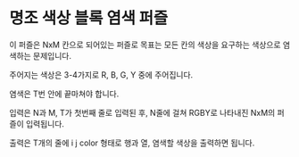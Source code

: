 # 명조 색상 블록 염색 퍼즐

이 퍼즐은 NxM 칸으로 되어있는 퍼즐로 목표는 모든 칸의 색상을 요구하는 색상으로 염색하는 문제입니다.

주어지는 색상은 3-4가지로 R, B, G, Y 중에 주어집니다.

염색은 T번 안에 끝마쳐야 합니다.

입력은 N과 M, T가 첫번째 줄로 입력된 후, N줄에 걸쳐 RGBY로 나타내진 NxM의 퍼즐이 입력됩니다.

출력은 T개의 줄에 i j color 형태로 행과 열, 염색할 색상을 출력하면 됩니다.
